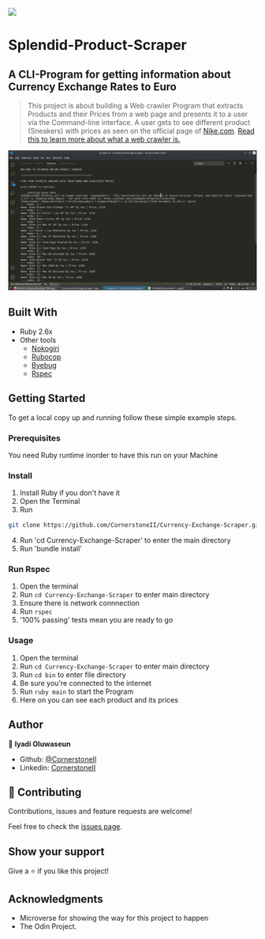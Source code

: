![](https://img.shields.io/badge/Microverse-blueviolet)

# Splendid-Product-Scraper
## A CLI-Program for getting information about Currency Exchange Rates to Euro

> This project is about building a Web crawler Program that extracts Products and their Prices from a web page and presents it to a user via the Command-line interface. A user gets to see different product (Sneakers) with prices as seen on the official page of [Nike.com](http://store.nike.com/us/en_us/pw/mens-nikeid-lifestyle-shoes/1k9Z7puZoneZoi3). [Read this to learn more about what a web crawler is.](https://en.wikipedia.org/wiki/Web_crawler)

![screenshot](./images/image.png)

## Built With

- Ruby 2.6x
- Other tools
    - [Nokogiri](https://nokogiri.org/)
    - [Rubocop](https://github.com/rubocop-hq/rubocop)
    - [Byebug](https://github.com/deivid-rodriguez/byebug)
    - [Rspec](https://rspec.info/)

## Getting Started

To get a local copy up and running follow these simple example steps.

### Prerequisites

You need Ruby runtime inorder to have this run on your Machine

### Install

1) Install Ruby if you don't have it
2) Open the Terminal
3) Run

```sh
git clone https://github.com/CornerstoneII/Currency-Exchange-Scraper.git
```

4) Run 'cd Currency-Exchange-Scraper' to enter the main directory
5)  Run 'bundle install'


### Run Rspec

1) Open the terminal
2) Run ```cd Currency-Exchange-Scraper``` to enter main directory
3) Ensure there is network connnection
4) Run ```rspec```
5) '100% passing' tests mean you are ready to go

### Usage

1) Open the terminal
2) Run ```cd Currency-Exchange-Scraper``` to enter main directory
3) Run ```cd bin``` to enter file directory
4) Be sure you're connected to the internet
4) Run ```ruby main``` to start the Program
5) Here on you can see each product and its prices


## Author

👤 **Iyadi Oluwaseun**

- Github: [@CornerstoneII](https://github.com/CornerstoneII)
- Linkedin: [CornerstoneII](https://www.linkedin.com/in/oluwaseun-iyadi-773584b4/)


## 🤝 Contributing

Contributions, issues and feature requests are welcome!

Feel free to check the [issues page](issues/).

## Show your support

Give a ⭐️ if you like this project!

## Acknowledgments

- Microverse for showing the way for this project to happen
- The Odin Project.
